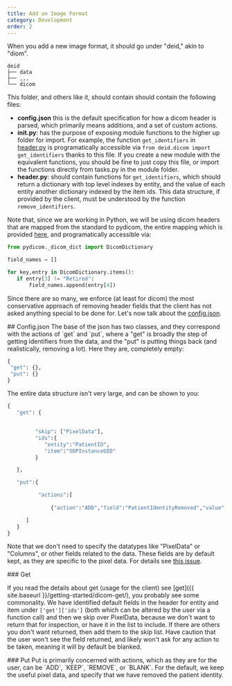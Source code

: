 ```yaml
---
title: Add an Image Format
category: Development
order: 2
---
```



When you add a new image format, it should go under "deid," akin to "diom".

```
deid
├── data
├── ,,,
└── dicom

```

This folder, and others like it, should contain should contain the following files:

 - **config.json** this is the default specification for how a dicom header is parsed, which primarily means additions, and a set of custom actions. 
 - **__init__.py**: has the purpose of exposing module functions to the higher up folder for import. For example, the function `get_identifiers` in [header.py](header.py) is programatically accessible via `from deid.dicom import get_identifiers` thanks to this file. If you create a new module with the equivalent functions, you should be fine to just copy this file, or import the functions directly from tasks.py in the module folder.
 - **header.py**: should contain functions for `get_identifiers`, which should return a dictionary with top level indexes by entity, and the value of each entity another dictionary indexed by the item ids. This data structure, if provided by the client, must be understood by the function `remove_identifiers`.

Note that, since we are working in Python, we will be using dicom headers 
that are mapped from the standard to pydicom, the entire mapping which is 
provided [here](https://github.com/pydicom/pydicom/blob/master/pydicom/_dicom_dict.py), 
and programatically accessible via:

```python
from pydicom._dicom_dict import DicomDictionary

field_names = []

for key,entry in DicomDictionary.items():
   if entry[3] != "Retired":
       field_names.append(entry[4])
```

Since there are so many, we enforce (at least for dicom) the most conservative 
approach of removing header fields that the client has not asked anything special 
to be done for. Let's now talk about the [config.json](config.json).

<a id="config.json">
## Config.json
The base of the json has two classes, and they correspond with the actions of 
`get` and `put`, where a "get" is broadly the step of getting identifiers from 
the data, and the "put" is putting things back (and realistically, removing a lot).
 Here they are, completely empty:

```python
{
 "get": {},
 "put": {}
}
```

The entire data structure isn't very large, and can be shown to you:

```python
{
   "get": { 

         
         "skip": ["PixelData"],
         "ids":{
            "entity":"PatientID",
            "item":"SOPInstanceUID"
         }

   },

   "put":{

          "actions":[
 
              {"action":"ADD","field":"PatientIdentityRemoved","value": "Yes"},

      ]
   }
}
```

Note that we don't need to specify the datatypes like "PixelData" or "Columns", 
or other fields related to the data. These fields are by default kept, as they 
are specific to the pixel data. For details see [this issue](https://github.com/pydicom/pydicom/issues/372).

<a id="get">
### Get

If you read the details about get (usage for the client) see [get]({{ site.baseurl }}/getting-started/dicom-get/), 
you probably see some commonality. We have identified default fields in the header 
for entity and item under `['get']['ids']` (both which can be altered by the user via 
a function call) and then we skip over PixelData, because we don't want to return that 
for inspection, or have it in the list to include. If there are others you don't 
want returned, then add them to the skip list. Have caution that the user won't see 
the field returned, and likely won't ask for any action to be taken, meaning it will 
by default be blanked.

<a id="put">
### Put
Put is primarily concerned with actions, which as they are for the user, can be 
`ADD`, `KEEP`, `REMOVE`, or `BLANK`. For the default, we keep the useful pixel data, 
and specify that we have removed the patient identity.
